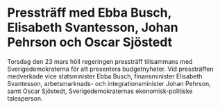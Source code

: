 # Pressträff med Ebba Busch, Elisabeth Svantesson, Johan Pehrson och Oscar Sjöstedt

Torsdag den 23 mars höll regeringen pressträff tillsammans med Sverigedemokraterna för att presentera budgetnyheter. Vid pressträffen medverkade vice statsminister Ebba Busch, finansminister Elisabeth Svantesson, arbetsmarknads- och integrationsminister Johan Pehrson, samt Oscar Sjöstedt, Sverigedemokraternas ekonomisk-politiske talesperson.
